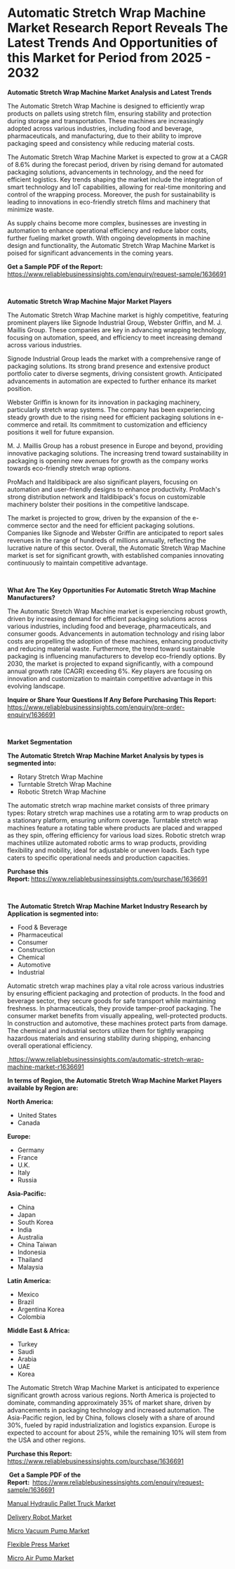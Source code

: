 <p><h1>Automatic Stretch Wrap Machine Market Research Report Reveals The Latest Trends And Opportunities of this Market for Period from 2025 - 2032</h1></p><p><strong>Automatic Stretch Wrap Machine Market Analysis and Latest Trends</strong></p>
<p><p>The Automatic Stretch Wrap Machine is designed to efficiently wrap products on pallets using stretch film, ensuring stability and protection during storage and transportation. These machines are increasingly adopted across various industries, including food and beverage, pharmaceuticals, and manufacturing, due to their ability to improve packaging speed and consistency while reducing material costs.</p><p>The Automatic Stretch Wrap Machine Market is expected to grow at a CAGR of 8.6% during the forecast period, driven by rising demand for automated packaging solutions, advancements in technology, and the need for efficient logistics. Key trends shaping the market include the integration of smart technology and IoT capabilities, allowing for real-time monitoring and control of the wrapping process. Moreover, the push for sustainability is leading to innovations in eco-friendly stretch films and machinery that minimize waste. </p><p>As supply chains become more complex, businesses are investing in automation to enhance operational efficiency and reduce labor costs, further fueling market growth. With ongoing developments in machine design and functionality, the Automatic Stretch Wrap Machine Market is poised for significant advancements in the coming years.</p></p>
<p><strong>Get a Sample PDF of the Report:&nbsp;</strong> <a href="https://www.reliablebusinessinsights.com/enquiry/request-sample/1636691?utm_campaign=112&utm_medium=2&utm_source=Github&utm_content=ia&utm_term=08042025&utm_id=automatic-stretch-wrap-machine">https://www.reliablebusinessinsights.com/enquiry/request-sample/1636691</a></p>
<p>&nbsp;</p>
<p><strong>Automatic Stretch Wrap Machine Major Market Players</strong></p>
<p><p>The Automatic Stretch Wrap Machine market is highly competitive, featuring prominent players like Signode Industrial Group, Webster Griffin, and M. J. Maillis Group. These companies are key in advancing wrapping technology, focusing on automation, speed, and efficiency to meet increasing demand across various industries.</p><p>Signode Industrial Group leads the market with a comprehensive range of packaging solutions. Its strong brand presence and extensive product portfolio cater to diverse segments, driving consistent growth. Anticipated advancements in automation are expected to further enhance its market position.</p><p>Webster Griffin is known for its innovation in packaging machinery, particularly stretch wrap systems. The company has been experiencing steady growth due to the rising need for efficient packaging solutions in e-commerce and retail. Its commitment to customization and efficiency positions it well for future expansion.</p><p>M. J. Maillis Group has a robust presence in Europe and beyond, providing innovative packaging solutions. The increasing trend toward sustainability in packaging is opening new avenues for growth as the company works towards eco-friendly stretch wrap options.</p><p>ProMach and Italdibipack are also significant players, focusing on automation and user-friendly designs to enhance productivity. ProMach's strong distribution network and Italdibipack's focus on customizable machinery bolster their positions in the competitive landscape.</p><p>The market is projected to grow, driven by the expansion of the e-commerce sector and the need for efficient packaging solutions. Companies like Signode and Webster Griffin are anticipated to report sales revenues in the range of hundreds of millions annually, reflecting the lucrative nature of this sector. Overall, the Automatic Stretch Wrap Machine market is set for significant growth, with established companies innovating continuously to maintain competitive advantage.</p></p>
<p>&nbsp;</p>
<p><strong>What Are The Key Opportunities For Automatic Stretch Wrap Machine Manufacturers?</strong></p>
<p><p>The Automatic Stretch Wrap Machine market is experiencing robust growth, driven by increasing demand for efficient packaging solutions across various industries, including food and beverage, pharmaceuticals, and consumer goods. Advancements in automation technology and rising labor costs are propelling the adoption of these machines, enhancing productivity and reducing material waste. Furthermore, the trend toward sustainable packaging is influencing manufacturers to develop eco-friendly options. By 2030, the market is projected to expand significantly, with a compound annual growth rate (CAGR) exceeding 6%. Key players are focusing on innovation and customization to maintain competitive advantage in this evolving landscape.</p></p>
<p><strong>Inquire or Share Your Questions If Any Before Purchasing This Report:</strong> <a href="https://www.reliablebusinessinsights.com/enquiry/pre-order-enquiry/1636691?utm_campaign=112&utm_medium=2&utm_source=Github&utm_content=ia&utm_term=08042025&utm_id=automatic-stretch-wrap-machine">https://www.reliablebusinessinsights.com/enquiry/pre-order-enquiry/1636691</a></p>
<p>&nbsp;</p>
<p><strong>Market Segmentation</strong></p>
<p><strong>The Automatic Stretch Wrap Machine Market Analysis by types is segmented into:</strong></p>
<p><ul><li>Rotary Stretch Wrap Machine</li><li>Turntable Stretch Wrap Machine</li><li>Robotic Stretch Wrap Machine</li></ul></p>
<p><p>The automatic stretch wrap machine market consists of three primary types: Rotary stretch wrap machines use a rotating arm to wrap products on a stationary platform, ensuring uniform coverage. Turntable stretch wrap machines feature a rotating table where products are placed and wrapped as they spin, offering efficiency for various load sizes. Robotic stretch wrap machines utilize automated robotic arms to wrap products, providing flexibility and mobility, ideal for adjustable or uneven loads. Each type caters to specific operational needs and production capacities.</p></p>
<p><strong>Purchase this Report:&nbsp;</strong><a href="https://www.reliablebusinessinsights.com/purchase/1636691?utm_campaign=112&utm_medium=2&utm_source=Github&utm_content=ia&utm_term=08042025&utm_id=automatic-stretch-wrap-machine">https://www.reliablebusinessinsights.com/purchase/1636691</a></p>
<p>&nbsp;</p>
<p><strong>The Automatic Stretch Wrap Machine Market Industry Research by Application is segmented into:</strong></p>
<p><ul><li>Food & Beverage</li><li>Pharmaceutical</li><li>Consumer</li><li>Construction</li><li>Chemical</li><li>Automotive</li><li>Industrial</li></ul></p>
<p><p>Automatic stretch wrap machines play a vital role across various industries by ensuring efficient packaging and protection of products. In the food and beverage sector, they secure goods for safe transport while maintaining freshness. In pharmaceuticals, they provide tamper-proof packaging. The consumer market benefits from visually appealing, well-protected products. In construction and automotive, these machines protect parts from damage. The chemical and industrial sectors utilize them for tightly wrapping hazardous materials and ensuring stability during shipping, enhancing overall operational efficiency.</p></p>
<p><a href="https://www.reliablebusinessinsights.com/automatic-stretch-wrap-machine-market-r1636691?utm_campaign=112&utm_medium=2&utm_source=Github&utm_content=ia&utm_term=08042025&utm_id=automatic-stretch-wrap-machine">&nbsp;https://www.reliablebusinessinsights.com/automatic-stretch-wrap-machine-market-r1636691</a></p>
<p><strong>In terms of Region, the Automatic Stretch Wrap Machine Market Players available by Region are:</strong></p>
<p>
    <p> <strong> North America: </strong>
        <ul>
            <li>United States</li>
            <li>Canada</li>
        </ul>
        </p> 
    <p> <strong> Europe: </strong>
        <ul>
            <li>Germany</li>
            <li>France</li>
            <li>U.K.</li>
            <li>Italy</li>
            <li>Russia</li>
        </ul>
        </p> 
    <p> <strong> Asia-Pacific: </strong>
        <ul>
            <li>China</li>
            <li>Japan</li>
            <li>South Korea</li>
            <li>India</li>
            <li>Australia</li>
            <li>China Taiwan</li>
            <li>Indonesia</li>
            <li>Thailand</li>
            <li>Malaysia</li>
        </ul>
        </p> 
    <p> <strong> Latin America: </strong>
        <ul>
            <li>Mexico</li>
            <li>Brazil</li>
            <li>Argentina Korea</li>
            <li>Colombia</li>
        </ul>
        </p> 
    <p> <strong> Middle East & Africa: </strong>
        <ul>
            <li>Turkey</li>
            <li>Saudi</li>
            <li>Arabia</li>
            <li>UAE</li>
            <li>Korea</li>
        </ul>
    </p>
    </p>
<p><p>The Automatic Stretch Wrap Machine Market is anticipated to experience significant growth across various regions. North America is projected to dominate, commanding approximately 35% of market share, driven by advancements in packaging technology and increased automation. The Asia-Pacific region, led by China, follows closely with a share of around 30%, fueled by rapid industrialization and logistics expansion. Europe is expected to account for about 25%, while the remaining 10% will stem from the USA and other regions.</p></p>
<p><strong>Purchase this Report: </strong><a href="https://www.reliablebusinessinsights.com/purchase/1636691?utm_campaign=112&utm_medium=2&utm_source=Github&utm_content=ia&utm_term=08042025&utm_id=automatic-stretch-wrap-machine">https://www.reliablebusinessinsights.com/purchase/1636691</a></p>
<p>&nbsp;<strong>Get a Sample PDF of the Report:&nbsp;&nbsp;</strong><a href="https://www.reliablebusinessinsights.com/enquiry/request-sample/1636691?utm_campaign=112&utm_medium=2&utm_source=Github&utm_content=ia&utm_term=08042025&utm_id=automatic-stretch-wrap-machine">https://www.reliablebusinessinsights.com/enquiry/request-sample/1636691</a></p>
<p><strong></strong></p>
<p><p><a href="https://github.com/tandepinho3p/Market-Research-Report-List-1/blob/main/manual-hydraulic-pallet-truck-market.md?utm_campaign=112&utm_medium=2&utm_source=Github&utm_content=ia&utm_term=08042025&utm_id=automatic-stretch-wrap-machine">Manual Hydraulic Pallet Truck Market</a></p><p><a href="https://github.com/bhuraoutenc8/Market-Research-Report-List-1/blob/main/delivery-robot-market.md?utm_campaign=112&utm_medium=2&utm_source=Github&utm_content=ia&utm_term=08042025&utm_id=automatic-stretch-wrap-machine">Delivery Robot Market</a></p><p><a href="https://github.com/cezilfinerv9/Market-Research-Report-List-1/blob/main/micro-vacuum-pump-market.md?utm_campaign=112&utm_medium=2&utm_source=Github&utm_content=ia&utm_term=08042025&utm_id=automatic-stretch-wrap-machine">Micro Vacuum Pump Market</a></p><p><a href="https://github.com/guyerkanakwu/Market-Research-Report-List-1/blob/main/flexible-press-market.md?utm_campaign=112&utm_medium=2&utm_source=Github&utm_content=ia&utm_term=08042025&utm_id=automatic-stretch-wrap-machine">Flexible Press Market</a></p><p><a href="https://github.com/syskamazucqa/Market-Research-Report-List-1/blob/main/micro-air-pump-market.md?utm_campaign=112&utm_medium=2&utm_source=Github&utm_content=ia&utm_term=08042025&utm_id=automatic-stretch-wrap-machine">Micro Air Pump Market</a></p></p>